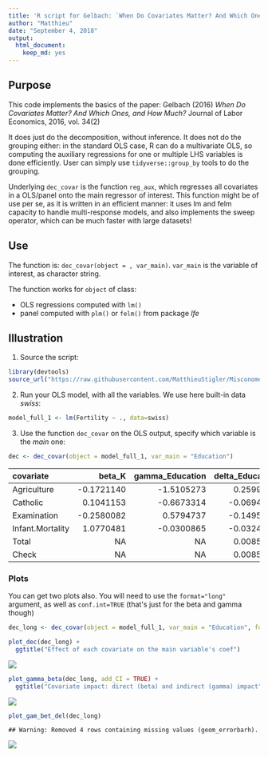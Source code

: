 ```yaml
---
title: 'R script for Gelbach: `When Do Covariates Matter? And Which Ones, and How Much?`'
author: "Matthieu"
date: "September 4, 2018"
output:
  html_document:
    keep_md: yes
---
```




## Purpose

This code implements the basics of the paper: Gelbach (2016) *When Do Covariates Matter? And Which Ones, and How Much?* Journal of Labor Economics, 2016, vol. 34(2)

It does just do the decomposition, without inference. It does not do the grouping either: in the standard OLS case, R can do a multivariate OLS, so computing the auxiliary regressions for one or multiple LHS variables is done efficiently. User can simply use `tidyverse::group_by` tools to do the grouping. 

Underlying `dec_covar` is the function `reg_aux`, which regresses all covariates in a OLS/panel onto the main regressor of interest. This function might be of use per se, as it is written in an efficient manner: it uses lm and felm capacity to handle multi-response models, and also implements the sweep operator, which can be much faster with large datasets!


## Use

The function is: `dec_covar(object = , var_main)`. `var_main` is the variable of interest, as character string.

The function works for `object` of class:
 * OLS regressions computed with `lm()` 
 * panel computed with  `plm()` or `felm()` from package *lfe*


## Illustration


1) Source the script:


```r
library(devtools)
source_url("https://raw.githubusercontent.com/MatthieuStigler/Misconometrics/master/Gelbach_decompo/dec_covar.R")
```

2) Run your OLS model, with all the variables. We use here built-in data *swiss*:


```r
model_full_1 <- lm(Fertility ~ ., data=swiss)
```

3) Use the function `dec_covar` on the OLS output, specify which variable is the *main* one:


```r
dec <- dec_covar(object = model_full_1, var_main = "Education")
```




|covariate        |     beta_K| gamma_Education| delta_Education|
|:----------------|----------:|---------------:|---------------:|
|Agriculture      | -0.1721140|      -1.5105273|       0.2599829|
|Catholic         |  0.1041153|      -0.6673314|      -0.0694794|
|Examination      | -0.2580082|       0.5794737|      -0.1495090|
|Infant.Mortality |  1.0770481|      -0.0300865|      -0.0324047|
|Total            |         NA|              NA|       0.0085898|
|Check            |         NA|              NA|       0.0085898|

### Plots

You can get two plots also. You will need to use the `format="long"` argument, as well as `conf.int=TRUE` (that's just for the beta and gamma though)


```r
dec_long <- dec_covar(object = model_full_1, var_main = "Education", format = "long", add_coefs = TRUE, conf.int = TRUE)
```


```r
plot_dec(dec_long) +
  ggtitle("Effect of each covariate on the main variable's coef")
```

![](README_files/figure-html/plot_dec-1.png)<!-- -->


```r
plot_gamma_beta(dec_long, add_CI = TRUE) +
  ggtitle("Covariate impact: direct (beta) and indirect (gamma) impact")
```

![](README_files/figure-html/plot_gamma_beta-1.png)<!-- -->



```r
plot_gam_bet_del(dec_long)
```

```
## Warning: Removed 4 rows containing missing values (geom_errorbarh).
```

![](README_files/figure-html/plot_gam_bet_del-1.png)<!-- -->


